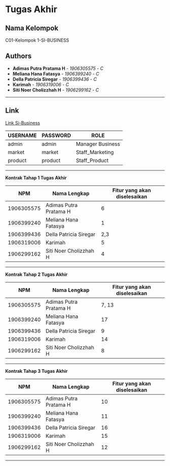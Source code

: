 # Tugas Akhir

## Nama Kelompok

C01-Kelompok 1-SI-BUSINESS

## Authors

- **Adimas Putra Pratama H** - _1906305575_ - _C_
- **Meliana Hana Fatasya** - _1906399240_ - _C_
- **Della Patricia Siregar** - _1906399436_ - _C_
- **Karimah** - _1906319006_ - _C_
- **Siti Noer Cholizzhah H** - _1906299162_ - _C_

---

## Link
[Link Si-Business](https://sibusiness.herokuapp.com/)

| USERNAME        | PASSWORD          | ROLE
| ---------- | ---------------------- | -------------
| admin | admin | Manager Business
| market | market   | Staff_Marketing
| product | product | Staff_Product

---

**Kontrak Tahap 1 Tugas Akhir**

| NPM        | Nama Lengkap           | Fitur yang akan diselesaikan |
| ---------- | ---------------------- | ---------------------------- |
| 1906305575 | Adimas Putra Pratama H | 6                            |
| 1906399240 | Meliana Hana Fatasya   | 1                            |
| 1906399436 | Della Patricia Siregar | 2,3                          |
| 1906319006 | Karimah                | 5                            |
| 1906299162 | Siti Noer Cholizzhah H | 4                            |

---

**Kontrak Tahap 2 Tugas Akhir**

| NPM        | Nama Lengkap           | Fitur yang akan diselesaikan |
| ---------- | ---------------------- | ---------------------------- |
| 1906305575 | Adimas Putra Pratama H |   7, 13                           |
| 1906399240 | Meliana Hana Fatasya   |  17                            |
| 1906399436 | Della Patricia Siregar |   9                           |
| 1906319006 | Karimah                |  14                       |
| 1906299162 | Siti Noer Cholizzhah H |    8                          |

---

**Kontrak Tahap 3 Tugas Akhir**

| NPM        | Nama Lengkap           | Fitur yang akan diselesaikan |
| ---------- | ---------------------- | ---------------------------- |
| 1906305575 | Adimas Putra Pratama H |    10                          |
| 1906399240 | Meliana Hana Fatasya   |    11                          |
| 1906399436 | Della Patricia Siregar |    16                          |
| 1906319006 | Karimah                |      15                        |
| 1906299162 | Siti Noer Cholizzhah H |    12                          |

---
